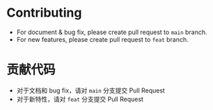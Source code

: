# Contributing

- For document & bug fix, please create pull request to `main` branch.
- For new features, please create pull request to `feat` branch.

# 贡献代码

- 对于文档和 bug fix，请对 `main` 分支提交 Pull Request
- 对于新特性，请对 `feat` 分支提交 Pull Request
